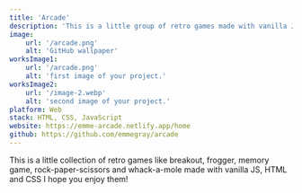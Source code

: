 ```yaml
---
title: 'Arcade'
description: 'This is a little group of retro games made with vanilla JS, HTML and CSS. Made for practice to improve my skill.'
image:
    url: '/arcade.png'
    alt: 'GitHub wallpaper'
worksImage1:
    url: '/arcade.png'
    alt: 'first image of your project.'
worksImage2:
    url: '/image-2.webp'
    alt: 'second image of your project.'
platform: Web
stack: HTML, CSS, JavaScript
website: https://emme-arcade.netlify.app/home
github: https://github.com/emmegray/arcade
---
```


This is a little collection of retro games like breakout, frogger, memory game, rock-paper-scissors and whack-a-mole made with vanilla JS, HTML and CSS I hope you enjoy them!
